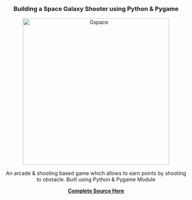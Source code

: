 <center>
<h3>Building a Space Galaxy Shooter using Python & Pygame</h3>
<img src="https://raw.githubusercontent.com/koktripura/spacefighter/main/Galaxy%20Space%20Fighter%20(3).png" alt="Gspace" width="400" height="400">
<p>An arcade & shooting based game which allows to earn points by shooting to obstacle. Built using Python & Pygame Module </p>
  <a href="https://thecodezine.com/easy-learn-python-space-shooter-game-building-using-pygame/"><b>Complete Source Here</b></a>
</center>
